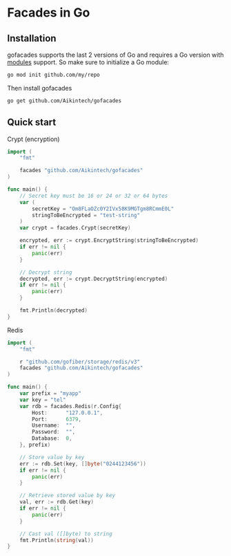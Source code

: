 # Facades in Go

## Installation

gofacades supports the last 2 versions of Go and requires a Go version with [modules](https://github.com/golang/go/wiki/Modules) support. So make sure to initialize a Go module:

```bash
go mod init github.com/my/repo
```

Then install gofacades

```bash
go get github.com/Aikintech/gofacades
```

## Quick start

Crypt (encryption)

```go
import (
    "fmt"

    facades "github.com/Aikintech/gofacades"
)

func main() {
    // Secret key must be 16 or 24 or 32 or 64 bytes
    var (
        secretKey = "Om8FLaOZc0Y2IVx58K9MGTgm8RCmmE0L"
        stringToBeEncrypted = "test-string"
    )
    var crypt = facades.Crypt(secretKey)

    encrypted, err := crypt.EncryptString(stringToBeEncrypted)
    if err != nil {
        panic(err)
    }

    // Decrypt string
    decrypted, err := crypt.DecryptString(encrypted)
    if err != nil {
        panic(err)
    }

    fmt.Println(decrypted)
}

```

Redis

```go
import (
    "fmt"

    r "github.com/gofiber/storage/redis/v3"
    facades "github.com/Aikintech/gofacades"
)

func main() {
    var prefix = "myapp"
    var key = "tel"
    var rdb = facades.Redis(r.Config{
        Host:      "127.0.0.1",
        Port:      6379,
        Username:  "",
        Password:  "",
        Database:  0,
    }, prefix)

    // Store value by key
    err := rdb.Set(key, []byte("0244123456"))
    if err != nil {
        panic(err)
    }

    // Retrieve stored value by key
    val, err := rdb.Get(key)
    if err != nil {
        panic(err)
    }

    // Cast val ([]byte) to string
    fmt.Println(string(val))
}

```

